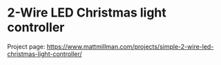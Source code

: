 # 2-Wire LED Christmas light controller

Project page:
https://www.mattmillman.com/projects/simple-2-wire-led-christmas-light-controller/
